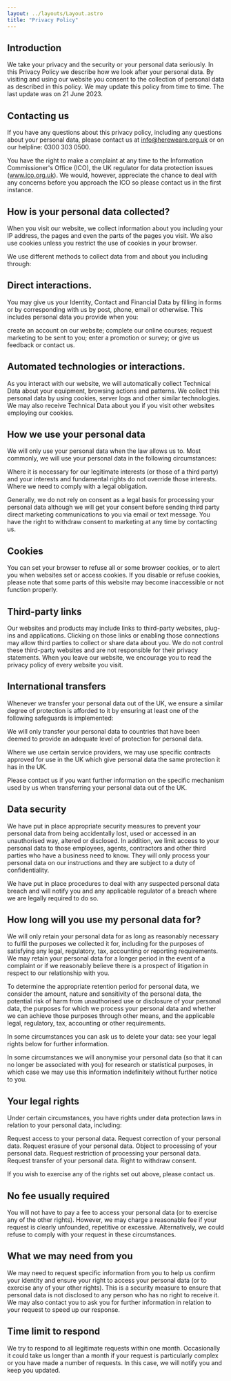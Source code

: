 ```yaml
---
layout: ../layouts/Layout.astro
title: "Privacy Policy"
---
```

## Introduction 

We take your privacy and the security or your personal data seriously. In this Privacy Policy we describe how we look after your personal data. By visiting and using our website you consent to the collection of personal data as described in this policy. We may update this policy from time to time. The last update was on 21 June 2023. 

## Contacting us 

If you have any questions about this privacy policy, including any questions about your personal data, please contact us at info@hereweare.org.uk or on our helpline: 0300 303 0500.  

You have the right to make a complaint at any time to the Information Commissioner's Office (ICO), the UK regulator for data protection issues (www.ico.org.uk). We would, however, appreciate the chance to deal with any concerns before you approach the ICO so please contact us in the first instance. 

## How is your personal data collected? 

When you visit our website, we collect information about you including your IP address, the pages and even the parts of the pages you visit. We also use cookies unless you restrict the use of cookies in your browser. 

We use different methods to collect data from and about you including through: 

## Direct interactions. 

You may give us your Identity, Contact and Financial Data by filling in forms or by corresponding with us by post, phone, email or otherwise. This includes personal data you provide when you: 

create an account on our website; 
complete our online courses; 
request marketing to be sent to you; 
enter a promotion or survey; or 
give us feedback or contact us.


## Automated technologies or interactions. 

As you interact with our website, we will automatically collect Technical Data about your equipment, browsing actions and patterns. We collect this personal data by using cookies, server logs and other similar technologies. We may also receive Technical Data about you if you visit other websites employing our cookies. 

## How we use your personal data 

We will only use your personal data when the law allows us to. Most commonly, we will use your personal data in the following circumstances: 

Where it is necessary for our legitimate interests (or those of a third party) and your interests and fundamental rights do not override those interests. 
Where we need to comply with a legal obligation. 


Generally, we do not rely on consent as a legal basis for processing your personal data although we will get your consent before sending third party direct marketing communications to you via email or text message. You have the right to withdraw consent to marketing at any time by contacting us. 

## Cookies 

You can set your browser to refuse all or some browser cookies, or to alert you when websites set or access cookies. If you disable or refuse cookies, please note that some parts of this website may become inaccessible or not function properly. 

## Third-party links 

Our websites and products may include links to third-party websites, plug-ins and applications. Clicking on those links or enabling those connections may allow third parties to collect or share data about you. We do not control these third-party websites and are not responsible for their privacy statements. When you leave our website, we encourage you to read the privacy policy of every website you visit. 

## International transfers 

Whenever we transfer your personal data out of the UK, we ensure a similar degree of protection is afforded to it by ensuring at least one of the following safeguards is implemented: 

We will only transfer your personal data to countries that have been deemed to provide an adequate level of protection for personal data. 

Where we use certain service providers, we may use specific contracts approved for use in the UK which give personal data the same protection it has in the UK. 

Please contact us if you want further information on the specific mechanism used by us when transferring your personal data out of the UK. 

## Data security 

We have put in place appropriate security measures to prevent your personal data from being accidentally lost, used or accessed in an unauthorised way, altered or disclosed. In addition, we limit access to your personal data to those employees, agents, contractors and other third parties who have a business need to know. They will only process your personal data on our instructions and they are subject to a duty of confidentiality. 

We have put in place procedures to deal with any suspected personal data breach and will notify you and any applicable regulator of a breach where we are legally required to do so. 

## How long will you use my personal data for? 

We will only retain your personal data for as long as reasonably necessary to fulfil the purposes we collected it for, including for the purposes of satisfying any legal, regulatory, tax, accounting or reporting requirements. We may retain your personal data for a longer period in the event of a complaint or if we reasonably believe there is a prospect of litigation in respect to our relationship with you. 

To determine the appropriate retention period for personal data, we consider the amount, nature and sensitivity of the personal data, the potential risk of harm from unauthorised use or disclosure of your personal data, the purposes for which we process your personal data and whether we can achieve those purposes through other means, and the applicable legal, regulatory, tax, accounting or other requirements. 

In some circumstances you can ask us to delete your data: see your legal rights below for further information. 

In some circumstances we will anonymise your personal data (so that it can no longer be associated with you) for research or statistical purposes, in which case we may use this information indefinitely without further notice to you. 

## Your legal rights 

Under certain circumstances, you have rights under data protection laws in relation to your personal data, including: 

Request access to your personal data. 
Request correction of your personal data.
Request erasure of your personal data. 
Object to processing of your personal data. 
Request restriction of processing your personal data. 
Request transfer of your personal data. 
Right to withdraw consent. 


If you wish to exercise any of the rights set out above, please contact us. 

## No fee usually required 

You will not have to pay a fee to access your personal data (or to exercise any of the other rights). However, we may charge a reasonable fee if your request is clearly unfounded, repetitive or excessive. Alternatively, we could refuse to comply with your request in these circumstances. 

## What we may need from you 

We may need to request specific information from you to help us confirm your identity and ensure your right to access your personal data (or to exercise any of your other rights). This is a security measure to ensure that personal data is not disclosed to any person who has no right to receive it. We may also contact you to ask you for further information in relation to your request to speed up our response. 

## Time limit to respond 

We try to respond to all legitimate requests within one month. Occasionally it could take us longer than a month if your request is particularly complex or you have made a number of requests. In this case, we will notify you and keep you updated. 